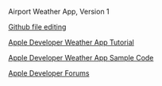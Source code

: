 Airport Weather App, Version 1

[Github file editing](https://docs.github.com/en/get-started/writing-on-github/getting-started-with-writing-and-formatting-on-github/basic-writing-and-formatting-syntax)

[Apple Developer Weather App Tutorial](https://developer.apple.com/videos/play/wwdc2022/10003/)

[Apple Developer Weather App Sample Code](https://developer.apple.com/documentation/weatherkit/fetching_weather_forecasts_with_weatherkit)

[Apple Developer Forums](https://developer.apple.com/forums/)
